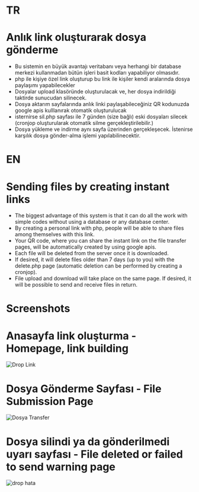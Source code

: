 # TR
# Anlık link oluşturarak dosya gönderme 
* Bu sistemin en büyük avantajı veritabanı veya herhangi bir database merkezi kullanmadan bütün işleri basit kodları yapabiliyor olmasıdır.
* php ile kişiye özel link oluşturup bu link ile kişiler kendi aralarında dosya paylaşımı yapabilecekler
* Dosyalar upload klasöründe oluşturulacak ve, her dosya indirildiği taktirde sunucudan silinecek.
* Dosya aktarım sayfalarında anlık linki paylaşabileceğiniz QR kodunuzda google apis kulllanırak otomatik oluşturulucak
* isternirse sil.php sayfası ile 7 günden (size bağlı) eski dosyaları silecek (cronjop oluşturularak otomatik silme gerçekleştirilebilir.)
* Dosya yükleme ve indirme aynı sayfa üzerinden gerçekleşecek. İstenirse karşılık dosya gönder-alma işlemi yapılabilinecektir.

# EN
# Sending files by creating instant links
* The biggest advantage of this system is that it can do all the work with simple codes without using a database or any database center.
* By creating a personal link with php, people will be able to share files among themselves with this link.
* Your QR code, where you can share the instant link on the file transfer pages, will be automatically created by using google apis.
* Each file will be deleted from the server once it is downloaded.
* If desired, it will delete files older than 7 days (up to you) with the delete.php page (automatic deletion can be performed by creating a cronjop).
* File upload and download will take place on the same page. If desired, it will be possible to send and receive files in return.


# Screenshots
# Anasayfa link oluşturma - Homepage, link building
![Drop Link](https://user-images.githubusercontent.com/27200160/197337904-c31593c0-b9a4-472b-ae19-3ef2ceb2e081.png)
# Dosya Gönderme Sayfası - File Submission Page
![Dosya Transfer](https://user-images.githubusercontent.com/27200160/197337924-44fb5c9b-449d-487a-b90d-f95f1b301e4e.png)
# Dosya silindi ya da gönderilmedi uyarı sayfası - File deleted or failed to send warning page
![drop hata](https://user-images.githubusercontent.com/27200160/197338215-f08e717a-eeb1-41f2-a815-d5f96e93ccf2.png)
